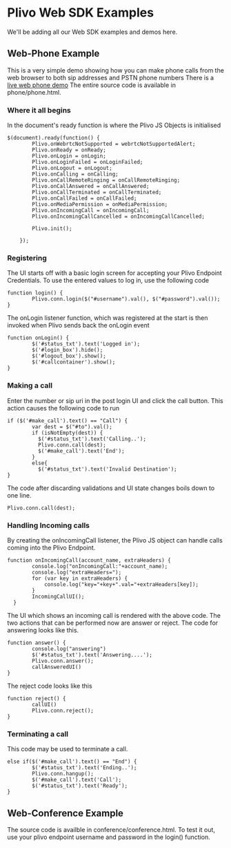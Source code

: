 Plivo Web SDK Examples
======================

We'll be adding all our Web SDK examples and demos here. 

Web-Phone Example
-----------------

This is a very simple demo showing how you can make phone calls from the web browser to both sip addresses and PSTN phone numbers
There is a [live web phone demo](https://s3.amazonaws.com/plivoweb-sdk/phone.html) The entire source code is available in phone/phone.html.

### Where it all begins
In the document's ready function is where the Plivo JS Objects is initialised

    $(document).ready(function() {
            Plivo.onWebrtcNotSupported = webrtcNotSupportedAlert;
            Plivo.onReady = onReady;
            Plivo.onLogin = onLogin;
            Plivo.onLoginFailed = onLoginFailed;
            Plivo.onLogout = onLogout;
            Plivo.onCalling = onCalling;
            Plivo.onCallRemoteRinging = onCallRemoteRinging;
            Plivo.onCallAnswered = onCallAnswered;
            Plivo.onCallTerminated = onCallTerminated;
            Plivo.onCallFailed = onCallFailed;
            Plivo.onMediaPermission = onMediaPermission;
            Plivo.onIncomingCall = onIncomingCall;
            Plivo.onIncomingCallCancelled = onIncomingCallCancelled;
            
            Plivo.init();

        });

### Registering
The UI starts off with a basic login screen for accepting your Plivo Endpoint Credentials. To use the entered values to log in, use the following code

    function login() {
            Plivo.conn.login($("#username").val(), $("#password").val());
    }

The onLogin listener function, which was registered at the start is then invoked when Plivo sends back the onLogin event

    function onLogin() {
            $('#status_txt').text('Logged in');
            $('#login_box').hide();
            $('#logout_box').show();
            $('#callcontainer').show();
    }

### Making a call
Enter the number or sip uri in the post login UI and click the call button. This action causes the following code to run

    if ($('#make_call').text() == "Call") {
            var dest = $("#to").val();
            if (isNotEmpty(dest)) {
              $('#status_txt').text('Calling..');
              Plivo.conn.call(dest);
              $('#make_call').text('End');
            }
            else{
              $('#status_txt').text('Invalid Destination');
    }    
The code after discarding validations and UI state changes boils down to one line.

    Plivo.conn.call(dest);

### Handling Incoming calls
By creating the onIncomingCall listener, the Plivo JS object can handle calls coming into the Plivo Endpoint. 

    function onIncomingCall(account_name, extraHeaders) {
            console.log("onIncomingCall:"+account_name);
            console.log("extraHeaders=");
            for (var key in extraHeaders) {
                console.log("key="+key+".val="+extraHeaders[key]);
            }
            IncomingCallUI();
      }

The UI which shows an incoming call is rendered with the above code. The two actions that can be performed now are answer or reject. The code for answering looks like this.

    function answer() {
            console.log("answering")
            $('#status_txt').text('Answering....');
            Plivo.conn.answer();
            callAnsweredUI()
    }

The reject code looks like this

    function reject() {
            callUI()
            Plivo.conn.reject();
    }

### Terminating a call
This code may be used to terminate a call. 

    else if($('#make_call').text() == "End") {
            $('#status_txt').text('Ending..');
            Plivo.conn.hangup();
            $('#make_call').text('Call');
            $('#status_txt').text('Ready');
    }

Web-Conference Example
----------------------

The source code is availble in conference/conference.html. To test it out, use your plivo endpoint username and password in the login() function. 
